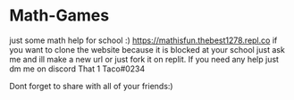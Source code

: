 # Math-Games
just some math help for school :)
https://mathisfun.thebest1278.repl.co
if you want to clone the website because it is blocked at your school just ask me and ill make a new url or just fork it on replit. If you need any help just dm me on discord
That 1 Taco#0234





Dont forget to share with all of your friends:)
